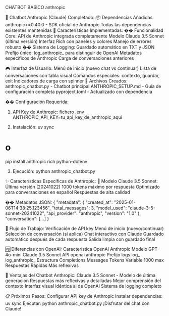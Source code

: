 CHATBOT BASICO anthropic

🤖 Chatbot Anthropic (Claude) Completado:
📦 Dependencias Añadidas:
anthropic>=0.40.0 - SDK oficial de Anthropic
Todas las dependencias existentes mantenidas
🎯 Características Implementadas:
�� Funcionalidad Core:
API de Anthropic integrada completamente
Modelo Claude 3.5 Sonnet (última versión)
Interfaz Rich con paneles y colores
Manejo de errores robusto
�� Sistema de Logging:
Guardado automático en TXT y JSON
Prefijo único: log_anthropic_ para distinguir de OpenAI
Metadatos específicos de Anthropic
Carga de conversaciones anteriores

🎮 Interfaz de Usuario:
Menú de inicio (nuevo chat vs continuar)
Lista de conversaciones con tabla visual
Comandos especiales: contexto, guardar, exit
Indicadores de carga con spinner
📁 Archivos Creados:
anthropic_chatbot.py - Chatbot principal
ANTHROPIC_SETUP.md - Guía de configuración completa
pyproject.toml - Actualizado con dependencia

�� Configuración Requerida:
1. API Key de Anthropic: fichero .env
ANTHROPIC_API_KEY=tu_api_key_de_anthropic_aqui

2. Instalación:
uv sync
# o
pip install anthropic rich python-dotenv

3. Ejecución:
python anthropic_chatbot.py

✨ Características Específicas de Anthropic:
🤖 Modelo Claude 3.5 Sonnet:
Última versión (20241022)
1000 tokens máximo por respuesta
Optimizado para conversaciones en español
Respuestas de alta calidad

�� Metadatos JSON:
{
  "metadata": {
    "created_at": "2025-01-06T14:38:25.123456",
    "total_messages": 3,
    "model_used": "claude-3-5-sonnet-20241022",
    "api_provider": "anthropic",
    "version": "1.0"
  },
  "conversation": [...]
}

🔄 Flujo de Trabajo:
Verificación de API key
Menú de inicio (nuevo/continuar)
Selección de conversación (si aplica)
Chat interactivo con Claude
Guardado automático después de cada respuesta
Salida limpia con guardado final

🆚 Diferencias con OpenAI:
Característica	OpenAI	Anthropic
Modelo	GPT-4o-mini	Claude 3.5 Sonnet
API	openai	anthropic
Prefijo logs	log_	log_anthropic_
Estructura	Completions	Messages
Tokens	Variable	1000 max
Respuestas	Rápidas	Más reflexivas

🎯 Ventajas del Chatbot Anthropic:
Claude 3.5 Sonnet - Modelo de última generación
Respuestas más reflexivas y detalladas
Mejor comprensión del contexto
Interfaz visual idéntica al de OpenAI
Sistema de logging completo

📋 Próximos Pasos:
Configurar API key de Anthropic
Instalar dependencias: uv sync
Ejecutar: python anthropic_chatbot.py
¡Disfrutar del chat con Claude!

